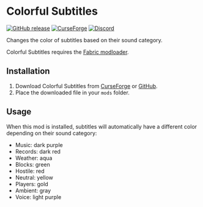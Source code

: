# Colorful Subtitles

[![GitHub release](https://img.shields.io/github/release/haykam821/Colorful-Subtitles.svg?style=popout&label=github)](https://github.com/haykam821/Colorful-Subtitles/releases/latest)
[![CurseForge](https://img.shields.io/static/v1?style=popout&label=curseforge&message=project&color=6441A4)](https://www.curseforge.com/minecraft/mc-mods/colorful-subtitles)
[![Discord](https://img.shields.io/static/v1?style=popout&label=chat&message=discord&color=7289DA)](https://haykam.com/links/discord)

Changes the color of subtitles based on their sound category.

Colorful Subtitles requires the [Fabric modloader](https://fabricmc.net/use/).

## Installation

1. Download Colorful Subtitles from [CurseForge](https://www.curseforge.com/minecraft/mc-mods/colorful-subtitles/files) or [GitHub](https://github.com/haykam821/Colorful-Subtitles/releases).
2. Place the downloaded file in your `mods` folder.

## Usage

When this mod is installed, subtitles will automatically have a different color depending on their sound category:

* Music: dark purple
* Records: dark red
* Weather: aqua
* Blocks: green
* Hostile: red
* Neutral: yellow
* Players: gold
* Ambient: gray
* Voice: light purple
